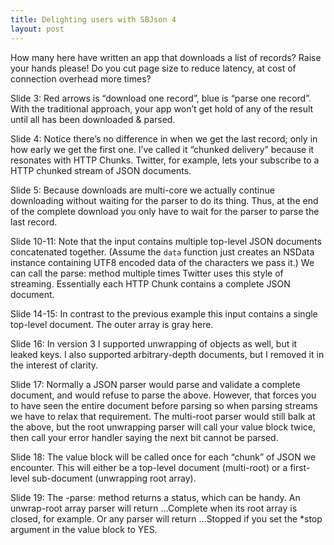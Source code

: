```yaml
---
title: Delighting users with SBJson 4
layout: post
---
```


How many here have written an app that downloads a list of records? Raise your hands please! Do you cut page size to reduce latency, at cost of connection overhead more times?

Slide 3: Red arrows is “download one record”, blue is “parse one record”. With the traditional approach, your app won’t get hold of any of the result until all has been downloaded & parsed.

Slide 4: Notice there’s no difference in when we get the last record; only in how early we get the first one. I’ve called it “chunked delivery” because it resonates with HTTP Chunks. Twitter, for example, lets your subscribe to a HTTP chunked stream of JSON documents.

Slide 5: Because downloads are multi-core we actually continue downloading without waiting for the parser to do its thing. Thus, at the end of the complete download you only have to wait for the parser to parse the last record.

Slide 10-11: Note that the input contains multiple top-level JSON documents concatenated together. (Assume the `data` function just creates an NSData instance containing UTF8 encoded data of the characters we pass it.) We can call the parse: method multiple times Twitter uses this style of streaming. Essentially each HTTP Chunk contains a complete JSON document.

Slide 14-15: In contrast to the previous example this input contains a single top-level document. The outer array is gray here.

Slide 16: In version 3 I supported unwrapping of objects as well, but it leaked keys. I also supported arbitrary-depth documents, but I removed it in the interest of clarity.

Slide 17: Normally a JSON parser would parse and validate a complete document, and would refuse to parse the above. However, that forces you to have seen the entire document before parsing so when parsing streams we have to relax that requirement.
The multi-root parser would still balk at the above, but the root unwrapping parser will call your value block twice, then call your error handler saying the next bit cannot be parsed.

Slide 18: The value block will be called once for each “chunk” of JSON we encounter. This will either be a top-level document (multi-root) or a first-level sub-document (unwrapping root array).

Slide 19: The -parse: method returns a status, which can be handy. An unwrap-root array parser will return …Complete when its root array is closed, for example. Or any parser will return …Stopped if you set the \*stop argument in the value block to YES.
